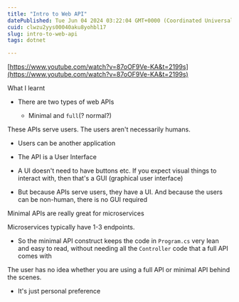 ```yaml
---
title: "Intro to Web API"
datePublished: Tue Jun 04 2024 03:22:04 GMT+0000 (Coordinated Universal Time)
cuid: clwzu2yys00040aku8yohbl17
slug: intro-to-web-api
tags: dotnet

---
```


[https://www.youtube.com/watch?v=87oOF9Ve-KA&t=2199s](https://www.youtube.com/watch?v=87oOF9Ve-KA&t=2199s)

What I learnt

* There are two types of web APIs
    
    * Minimal and `full`(? normal?)
        

These APIs serve users. The users aren't necessarily humans.

* Users can be another application
    
* The API is a User Interface
    
* A UI doesn't need to have buttons etc. If you expect visual things to interact with, then that's a GUI (graphical user interface)
    
* But because APIs serve users, they have a UI. And because the users can be non-human, there is no GUI required
    

Minimal APIs are really great for microservices

Microservices typically have 1-3 endpoints.

* So the minimal API construct keeps the code in `Program.cs` very lean and easy to read, without needing all the `Controller` code that a full API comes with
    

The user has no idea whether you are using a full API or minimal API behind the scenes.

* It's just personal preference